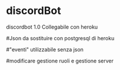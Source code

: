 # discordBot
discordbot 1.0
Collegabile con heroku


#Json da sostituire con postgresql di heroku


#"eventi" utilizzabile senza json


#modificare gestione ruoli e gestione server
